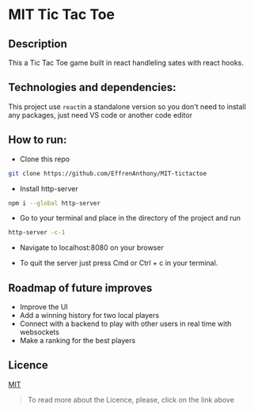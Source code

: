 # MIT Tic Tac Toe
## Description
This a Tic Tac Toe game built in react handleling sates with react hooks.

## Technologies and dependencies: 
This project use `react`in a standalone version so you don't need to install any packages, just need VS code or another code editor
## How to run:

- Clone this repo
```bash
git clone https://github.com/EffrenAnthony/MIT-tictactoe
```
- Install http-server

```bash
npm i --global http-server
```

- Go to your terminal and place in the directory of the project and run

```bash
http-server -c-1
```

- Navigate to localhost:8080 on your browser

- To quit the server just press Cmd or Ctrl + c in your terminal.

## Roadmap of future improves

- Improve the UI 
- Add a winning history for two local players
- Connect with a backend to play with other users in real time with websockets
- Make a ranking for the best players

## Licence

[MIT](https://choosealicense.com/licenses/mit/)

>To read more about the Licence, please, click on the link above
